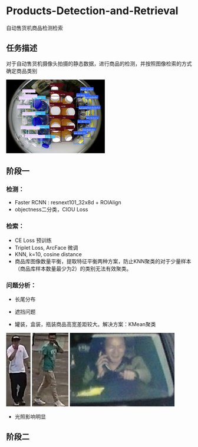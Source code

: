 # Products-Detection-and-Retrieval
自动售货机商品检测检索

## 任务描述
对于自动售货机摄像头拍摄的静态数据，进行商品的检测，并按照图像检索的方式确定商品类别

<img src="https://github.com/ielym/Products-Detection-and-Retrieval/blob/main/imgs/1.png" height="200" />

## 阶段一

### 检测：
* Faster RCNN : resnext101_32x8d + ROIAlign
* objectness二分类，CIOU Loss
### 检索：
* CE Loss 预训练
* Triplet Loss, ArcFace 微调
* KNN, k=10, cosine distance
* 商品库图像数量平衡，提取特征平衡两种方案，防止KNN聚类的对于少量样本（商品库样本数量最少为2）的类别无法有效聚类。



### 问题分析：
* 长尾分布

* 遮挡问题

* 罐装，盒装，瓶装商品高宽差距较大。解决方案：KMean聚类

<p float="left">
  <img src="https://github.com/ielym/HuaLuCup2020/blob/main/datas/train/1.jpg" height="200" />
  <img src="https://github.com/ielym/HuaLuCup2020/blob/main/datas/train/2.jpg" height="200" /> 
  <img src="https://github.com/ielym/HuaLuCup2020/blob/main/datas/train/6.jpg" height="200" /> 
</p>

* 光照影响明显

## 阶段二
